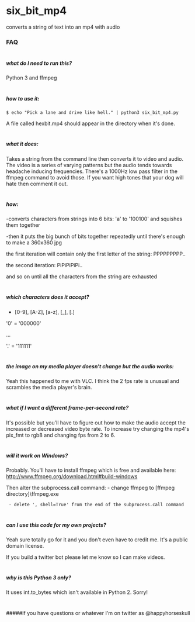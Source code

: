 # six_bit_mp4
converts a string of text into an mp4 with audio


### FAQ

#
##### what do I need to run this?
   Python 3 and ffmpeg

#
##### how to use it:
    $ echo "Pick a lane and drive like hell." | python3 six_bit_mp4.py
   
   A file called hexbit.mp4 should appear in the directory when it's done.

#
##### what it does:
   Takes a string from the command line then converts it to video and audio. The video is a series of varying patterns but the audio tends towards headache inducing frequencies. There's a 1000Hz low pass filter in the ffmpeg command to avoid those. If you want high tones that your dog will hate then comment it out.

#
##### how:
   -converts characters from strings into 6 bits: 'a' to '100100' and squishes them together

   -then it puts the big bunch of bits together repeatedly until there's enough to make a 360x360 jpg
   
   the first iteration will contain only the first letter of the string: PPPPPPPPP..
   
   the second iteration: PiPiPiPiPi..
   
   and so on until all the characters from the string are exhausted

#
##### which characters does it accept?
   - [0-9], [A-Z], [a-z], [_], [.]
   
   '0' = '000000'
   
   ...
   
   '.' = '111111'

#
##### the image on my media player doesn't change but the audio works:
   Yeah this happened to me with VLC. I think the 2 fps rate is unusual and scrambles the media player's brain.

#
##### what if I want a different frame-per-second rate?
   It's possible but you'll have to figure out how to make the audio accept the increased or decreased video byte rate. To increase try changing the mp4's pix_fmt to rgb8 and changing fps from 2 to 6.

#
##### will it work on Windows?
   Probably. You'll have to install ffmpeg which is free and available here: http://www.ffmpeg.org/download.html#build-windows
   
   Then alter the subprocess.call command:
     - change ffmpeg to [ffmpeg directory]\ffmpeg.exe
     
     - delete ', shell=True' from the end of the subprocess.call command

#
##### can I use this code for my own projects?
   Yeah sure totally go for it and you don't even have to credit me. It's a public domain license.

   If you build a twitter bot please let me know so I can make videos.

#
##### why is this Python 3 only?
   It uses int.to_bytes which isn't available in Python 2. Sorry!
   
#   
#####If you have questions or whatever I'm on twitter as @happyhorseskull
